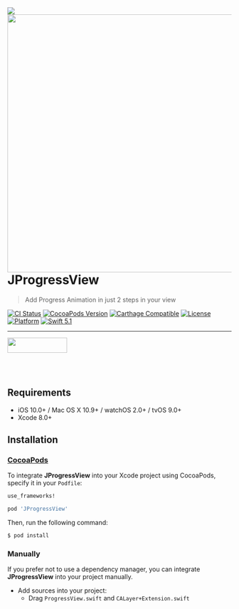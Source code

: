 <img src="https://github.com/jwd-ali/TidalTestProject/blob/master/images/header/header.png">
<img align="right" src="https://github.com/jwd-ali/ProgressView/blob/master/Images/ezgif.com-video-to-gif-29.gif"  height = "580"/>

# JProgressView
> Add Progress Animation in just 2 steps in your view

[![CI Status](https://travis-ci.org/jwd-ali/RingPieChart.svg)](https://travis-ci.org/jwd-ali/RingPieChart)
[![CocoaPods Version](https://img.shields.io/cocoapods/v/Drag3DRotateCard.svg?style=flat)](https://cocoapods.org/pods/Drag3DRotateCard)
[![Carthage Compatible](https://img.shields.io/badge/Carthage-compatible-0473B3.svg?style=flat)](https://github.com/Carthage/Carthage)
[![License](https://img.shields.io/cocoapods/l/RingPieChart.svg?style=flat)](https://cocoapods.org/pods/Drag3DRotateCard)
[![Platform](https://img.shields.io/cocoapods/p/RingPieChart.svg?style=flat)](https://cocoapods.org/pods/Drag3DRotateCard)
[![Swift 5.1](https://img.shields.io/badge/swift-5.1-orange)](https://swift.org)


___

<p> 
  

<a href="https://www.linkedin.com/in/jawad-ali-3804ab24/"><img src="https://i.imgur.com/vGjsQPt.png" width="134" height="34"></a>  

</br></br>


## Requirements

- iOS 10.0+ / Mac OS X 10.9+ / watchOS 2.0+ / tvOS 9.0+
- Xcode 8.0+


## Installation

### [CocoaPods](http://cocoapods.org)

To integrate **JProgressView** into your Xcode project using CocoaPods, specify it in your `Podfile`:

```ruby
use_frameworks!

pod 'JProgressView'
```

Then, run the following command:

```bash
$ pod install
```

### Manually

If you prefer not to use a dependency manager, you can integrate **JProgressView** into your project manually.

- Add sources into your project:
  - Drag `ProgressView.swift` and `CALayer+Extension.swift`
  

